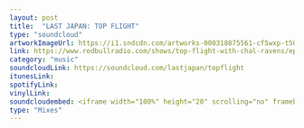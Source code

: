 ```yaml
---
layout: post
title:  "LAST JAPAN: TOP FLIGHT"
type: "soundcloud"
artworkImageUrl: https://i1.sndcdn.com/artworks-000318075561-cf5wxp-t500x500.jpg
link: https://www.redbullradio.com/shows/top-flight-with-chal-ravens/episodes/chevel-and-last-japan
category: "music"
soundcloudLink: https://soundcloud.com/lastjapan/topflight
itunesLink: 
spotifyLink: 
vinylLink: 
soundcloudembed: <iframe width="100%" height="20" scrolling="no" frameborder="no" allow="autoplay" src="https://w.soundcloud.com/player/?url=https%3A//api.soundcloud.com/tracks/415117149&color=%23ff5500&auto_play=false&hide_related=false&show_comments=true&show_user=true&show_reposts=false&show_teaser=true"></iframe>
type: "Mixes"
---
```

